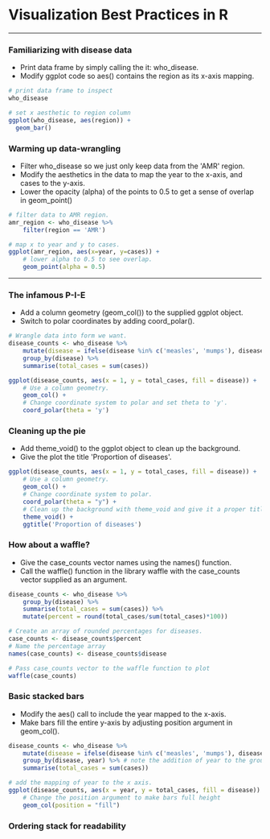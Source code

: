 # Visualization Best Practices in R
---
### Familiarizing with disease data
* Print data frame by simply calling the it: who_disease.
* Modify ggplot code so aes() contains the region as its x-axis mapping.
```r
# print data frame to inspect
who_disease

# set x aesthetic to region column
ggplot(who_disease, aes(region)) +
  geom_bar()
```
### Warming up data-wrangling
* Filter who_disease so we just only keep data from the 'AMR' region.
* Modify the aesthetics in the data to map the year to the x-axis, and cases to the y-axis.
* Lower the opacity (alpha) of the points to 0.5 to get a sense of overlap in geom_point()
```r
# filter data to AMR region. 
amr_region <- who_disease %>%
    filter(region == 'AMR')

# map x to year and y to cases. 
ggplot(amr_region, aes(x=year, y=cases)) + 
	# lower alpha to 0.5 to see overlap.   
  	geom_point(alpha = 0.5)
```
---
### The infamous P-I-E
* Add a column geometry (geom_col()) to the supplied ggplot object.
* Switch to polar coordinates by adding coord_polar().
```r
# Wrangle data into form we want. 
disease_counts <- who_disease %>%
	mutate(disease = ifelse(disease %in% c('measles', 'mumps'), disease, 'other')) %>%
	group_by(disease) %>%
	summarise(total_cases = sum(cases))

ggplot(disease_counts, aes(x = 1, y = total_cases, fill = disease)) +
	# Use a column geometry.
	geom_col() +
	# Change coordinate system to polar and set theta to 'y'.
	coord_polar(theta = 'y')
```
### Cleaning up the pie
* Add theme_void() to the ggplot object to clean up the background.
* Give the plot the title 'Proportion of diseases'.
```r
ggplot(disease_counts, aes(x = 1, y = total_cases, fill = disease)) +
	# Use a column geometry.
	geom_col() +
	# Change coordinate system to polar.
	coord_polar(theta = "y") +
	# Clean up the background with theme_void and give it a proper title with ggtitle.
	theme_void() +
	ggtitle('Proportion of diseases')
```
### How about a waffle?
* Give the case_counts vector names using the names() function.
* Call the waffle() function in the library waffle with the case_counts vector supplied as an argument.
```r
disease_counts <- who_disease %>%
	group_by(disease) %>%
	summarise(total_cases = sum(cases)) %>% 
	mutate(percent = round(total_cases/sum(total_cases)*100))

# Create an array of rounded percentages for diseases.
case_counts <- disease_counts$percent
# Name the percentage array
names(case_counts) <- disease_counts$disease

# Pass case_counts vector to the waffle function to plot
waffle(case_counts)
```
### Basic stacked bars
* Modify the aes() call to include the year mapped to the x-axis.
* Make bars fill the entire y-axis by adjusting position argument in geom_col().
```r
disease_counts <- who_disease %>%
	mutate(disease = ifelse(disease %in% c('measles', 'mumps'), disease, 'other')) %>%
	group_by(disease, year) %>% # note the addition of year to the grouping.
	summarise(total_cases = sum(cases))

# add the mapping of year to the x axis. 
ggplot(disease_counts, aes(x = year, y = total_cases, fill = disease)) +
	# Change the position argument to make bars full height
	geom_col(position = "fill")
```
### Ordering stack for readability

